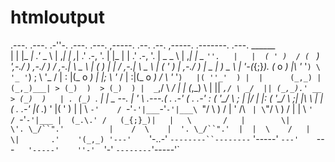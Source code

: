 htmloutput
==========

.---.  .---.     .-''-.    .---.     .---.       ,-----.            .--.      .--.    ,-----.    .-------.      .---.      ______      
|   |  |_ _|   .'_ _   \   | ,_|     | ,_|     .'  .-,  '.          |  |_     |  |  .'  .-,  '.  |  _ _   \     | ,_|     |    _ `''.  
|   |  ( ' )  / ( ` )   ',-./  )   ,-./  )    / ,-.|  \ _ \         | _( )_   |  | / ,-.|  \ _ \ | ( ' )  |   ,-./  )     | _ | ) _  \ 
|   '-(_{;}_). (_ o _)  |\  '_ '`) \  '_ '`) ;  \  '_ /  | :        |(_ o _)  |  |;  \  '_ /  | :|(_ o _) /   \  '_ '`)   |( ''_'  ) | 
|      (_,_) |  (_,_)___| > (_)  )  > (_)  ) |  _`,/ \ _/  |        | (_,_) \ |  ||  _`,/ \ _/  || (_,_).' __  > (_)  )   | . (_) `. | 
| _ _--.   | '  \   .---.(  .  .-' (  .  .-' : (  '\_/ \   ;        |  |/    \|  |: (  '\_/ \   ;|  |\ \  |  |(  .  .-'   |(_    ._) ' 
|( ' ) |   |  \  `-'    / `-'`-'|___`-'`-'|___\ `"/  \  ) /         |  '  /\  `  | \ `"/  \  ) / |  | \ `'   / `-'`-'|___ |  (_.\.' /  
(_{;}_)|   |   \       /   |        \|        \'. \_/``".'          |    /  \    |  '. \_/``".'  |  |  \    /   |        \|       .'   
'(_,_) '---'    `'-..-'    `--------``--------`  '-----'            `---'    `---`    '-----'    ''-'   `'-'    `--------`'-----'`     
                                                                                                                                       

